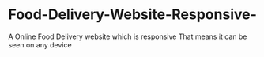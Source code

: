 # Food-Delivery-Website-Responsive-
A Online Food Delivery website which is responsive That means it can be seen on any device
